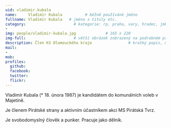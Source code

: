 ```yaml
---
uid: vladimir.kubala
name:     Vladimír Kubala          # běžně používáné jméno
fullname: Vladimír Kubala   # jméno s tituly etc.
category:                     # kategorie: rp, praha, vary, hradec, jmk, senat
- 
img: people/vladimir-kubala.jpg             # 165 x 220
img-full:                     # větší obrázek zobrazený na podrobném profilu
description: Člen KS Olomouckého kraje                # kratký popis, max 160 znaků
mail:
- 
mob:         
profiles:
  github:
  facebook:       
  twitter:        
  flickr:       
---
```

Vladimír Kubala (* 18. února 1987) je kandidátem do komunálních voleb v Majetíně.

Je členem Pirátské strany a aktivním účastníkem akcí MS Pirátská Tvrz.

Je svobodomyslný člověk a punker. Pracuje jako dělník. 